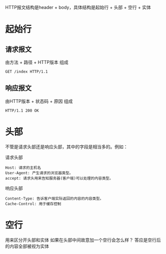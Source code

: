 HTTP报文结构是header + body，具体结构是起始行 + 头部 + 空行 + 实体

# 起始行
## 请求报文
由方法 + 路径 + HTTP版本 组成
```
GET /index HTTP/1.1
```
## 响应报文
由HTTP版本 + 状态码 + 原因 组成
```
HTTP/1.1 200 OK
```

# 头部
不管是请求头部还是响应头部，其中的字段是相当多的。例如：

请求头部
```
Host: 请求的主机名
User-Agent: 产生请求的浏览器类型。
accept: 请求头用来告知服务器(客户端)可以处理的内容类型。
```

响应头部
```
Content-Type: 告诉客户端实际返回的内容的内容类型。
Cache-Control: 用于缓存控制
```

# 空行
用来区分开头部和实体
如果在头部中间故意加一个空行会怎么样？
答应是空行后的内容全部被视为实体